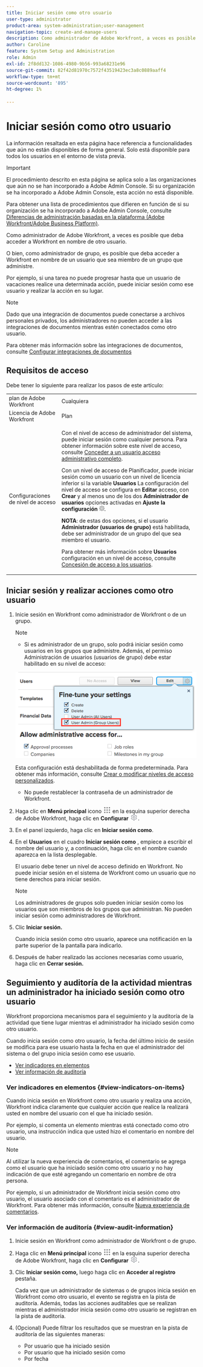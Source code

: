 ```yaml
---
title: Iniciar sesión como otro usuario
user-type: administrator
product-area: system-administration;user-management
navigation-topic: create-and-manage-users
description: Como administrador de Adobe Workfront, a veces es posible que deba acceder a Workfront en nombre de otro usuario.
author: Caroline
feature: System Setup and Administration
role: Admin
exl-id: 2f8dd132-1086-4980-9b56-993a68231e96
source-git-commit: 82f42d81970c7572f43519423ec3a8c0889aaff4
workflow-type: tm+mt
source-wordcount: '895'
ht-degree: 1%

---
```


# Iniciar sesión como otro usuario


<span class="preview">La información resaltada en esta página hace referencia a funcionalidades que aún no están disponibles de forma general. Solo está disponible para todos los usuarios en el entorno de vista previa.</span>
<!--
**DON'T DELETE, DRAFT OR HIDE THIS ARTICLE. IT IS LINKED TO THE PRODUCT, THROUGH THE CONTEXT SENSITIVE HELP LINKS. Also linked to other articles: Creating and Managing Groups, etc.</p>
-->

>[!IMPORTANT]
>
>El procedimiento descrito en esta página se aplica solo a las organizaciones que aún no se han incorporado a Adobe Admin Console. Si su organización se ha incorporado a Adobe Admin Console, esta acción no está disponible.
>
>Para obtener una lista de procedimientos que difieren en función de si su organización se ha incorporado a Adobe Admin Console, consulte [Diferencias de administración basadas en la plataforma (Adobe Workfront/Adobe Business Platform)](../../../administration-and-setup/get-started-wf-administration/actions-in-admin-console.md).

Como administrador de Adobe Workfront, a veces es posible que deba acceder a Workfront en nombre de otro usuario.

O bien, como administrador de grupo, es posible que deba acceder a Workfront en nombre de un usuario que sea miembro de un grupo que administre.

Por ejemplo, si una tarea no puede progresar hasta que un usuario de vacaciones realice una determinada acción, puede iniciar sesión como ese usuario y realizar la acción en su lugar.

<!--
<note type="note">
Some users, such as executives, need to be able to control which administrators can log in to their accounts, and for how long. Working with your organization, Workfront configures settings that allow this control for these users. When a Workfront administrator or group administrator (associated with one of the user's groups) tries to log in as one of these users, an on-screen message prompts the administrator to contact the user for access. From the user profile area, the user can then grant access to the administrator and specify an expiration time for it. For more information on how the user does this, see
<a href="../../../workfront-basics/manage-your-account-and-profile/configuring-your-user-profile/configure-my-settings.md#access" class="MCXref xref">Access</a> in
<a href="../../../workfront-basics/manage-your-account-and-profile/configuring-your-user-profile/configure-my-settings.md" class="MCXref xref">Configure My Settings</a>.
<span class="PinkDraftNote">[Add a note about this being only for the Enterprise package if they decide to do it that way]</span>
</note>
-->

>[!NOTE]
>
>Dado que una integración de documentos puede conectarse a archivos personales privados, los administradores no pueden acceder a las integraciones de documentos mientras estén conectados como otro usuario.
>
>Para obtener más información sobre las integraciones de documentos, consulte [Configurar integraciones de documentos](../../../administration-and-setup/configure-integrations/configure-document-integrations.md)

## Requisitos de acceso

Debe tener lo siguiente para realizar los pasos de este artículo:

<table style="table-layout:auto"> 
 <col> 
 <col> 
 <tbody> 
  <tr> 
   <td role="rowheader">plan de Adobe Workfront</td> 
   <td>Cualquiera</td> 
  </tr> 
  <tr> 
   <td role="rowheader">Licencia de Adobe Workfront</td> 
   <td>Plan</td> 
  </tr> 
  <tr> 
   <td role="rowheader">Configuraciones de nivel de acceso</td> 
   <td> <p>Con el nivel de acceso de administrador del sistema, puede iniciar sesión como cualquier persona. Para obtener información sobre este nivel de acceso, consulte <a href="../../../administration-and-setup/add-users/configure-and-grant-access/grant-a-user-full-administrative-access.md" class="MCXref xref">Conceder a un usuario acceso administrativo completo</a>. </p> <p>Con un nivel de acceso de Planificador, puede iniciar sesión como un usuario con un nivel de licencia inferior si la variable <b>Usuarios</b> La configuración del nivel de acceso se configura en <b>Editar</b> acceso, con <b>Crear</b> y al menos uno de los dos <b>Administrador de usuarios</b> opciones activadas en <b>Ajuste la configuración</b> <img src="assets/gear-icon-in-access-levels.png">. </p> 
   <p><b>NOTA</b>: de estas dos opciones, si el usuario <b>Administrador (usuarios de grupo)</b> está habilitada, debe ser administrador de un grupo del que sea miembro el usuario.</p> 
   <p>Para obtener más información sobre <b>Usuarios</b> configuración en un nivel de acceso, consulte <a href="../../../administration-and-setup/add-users/configure-and-grant-access/grant-access-other-users.md" class="MCXref xref">Concesión de acceso a los usuarios</a>.</p> </td> 
  </tr> 
 </tbody> 
</table>

## Iniciar sesión y realizar acciones como otro usuario

1. Inicie sesión en Workfront como administrador de Workfront o de un grupo.

   >[!NOTE]
   >
   >* Si es administrador de un grupo, solo podrá iniciar sesión como usuarios en los grupos que administre. Además, el permiso Administración de usuarios (usuarios de grupo) debe estar habilitado en su nivel de acceso:
   >   
   >  ![](assets/group-admin-user.png)
   >   
   >  Esta configuración está deshabilitada de forma predeterminada. Para obtener más información, consulte [Crear o modificar niveles de acceso personalizados](../../../administration-and-setup/add-users/configure-and-grant-access/create-modify-access-levels.md).
   >   
   >* No puede restablecer la contraseña de un administrador de Workfront.

1. Haga clic en **Menú principal** icono ![](assets/main-menu-icon.png) en la esquina superior derecha de Adobe Workfront, haga clic en **Configurar** ![](assets/gear-icon-settings.png).

1. En el panel izquierdo, haga clic en **Iniciar sesión como**.

1. En el **Usuarios** en el cuadro **Iniciar sesión como** , empiece a escribir el nombre del usuario y, a continuación, haga clic en el nombre cuando aparezca en la lista desplegable.

   El usuario debe tener un nivel de acceso definido en Workfront. No puede iniciar sesión en el sistema de Workfront como un usuario que no tiene derechos para iniciar sesión.

   >[!NOTE]
   >
   >Los administradores de grupos solo pueden iniciar sesión como los usuarios que son miembros de los grupos que administran. No pueden iniciar sesión como administradores de Workfront.

1. Clic **Iniciar sesión.**

   <!--
   <p data-mc-conditions="QuicksilverOrClassic.Draft mode">Might come in a future story:</p>
   -->

   <!--
   <p data-mc-conditions="QuicksilverOrClassic.Draft mode">click an Access period and then click Request to ask the user for access to log as him or her for the specified period of time. Continue these steps after the user grants access. Specify somewhere here that this is only for the Enterprise package if they decide on that</p>
   -->

   <!--
   <p data-mc-conditions="QuicksilverOrClassic.Draft mode">Or </p>
   -->

   <!--
   <p data-mc-conditions="QuicksilverOrClassic.Draft mode">If a prompt appears indicating that the user has restricted access to their account, contact the user to request access.</p>
   -->

   <!--
   <p data-mc-conditions="QuicksilverOrClassic.Draft mode">The user can then can grant you "Log in as" access in their user profile. They can also specify an expiration date and time for the access period. </p>
   -->

   <!--
   This triggers an email to let you know that you have access to log in as the user, depending on how your event notifications are enabled. For more information, see <a href="../../../workfront-basics/using-notifications/event-notifications.md" class="MCXref xref">Event notifications</a>.
   </div>
   -->

   Cuando inicia sesión como otro usuario, aparece una notificación en la parte superior de la pantalla para indicarlo.

1. Después de haber realizado las acciones necesarias como usuario, haga clic en **Cerrar sesión.**

## Seguimiento y auditoría de la actividad mientras un administrador ha iniciado sesión como otro usuario

Workfront proporciona mecanismos para el seguimiento y la auditoría de la actividad que tiene lugar mientras el administrador ha iniciado sesión como otro usuario.

Cuando inicia sesión como otro usuario, la fecha del último inicio de sesión se modifica para ese usuario hasta la fecha en que el administrador del sistema o del grupo inicia sesión como ese usuario.

* [Ver indicadores en elementos](#view-indicators-on-items)
* [Ver información de auditoría](#view-audit-information)

### Ver indicadores en elementos {#view-indicators-on-items}

Cuando inicia sesión en Workfront como otro usuario y realiza una acción, Workfront indica claramente que cualquier acción que realice la realizará usted en nombre del usuario con el que ha iniciado sesión.

Por ejemplo, si comenta un elemento mientras está conectado como otro usuario, una instrucción indica que usted hizo el comentario en nombre del usuario.

>[!NOTE]
>
><span class="preview">Al utilizar la nueva experiencia de comentarios, el comentario se agrega como el usuario que ha iniciado sesión como otro usuario y no hay indicación de que esté agregando un comentario en nombre de otra persona.
>
>Por ejemplo, si un administrador de Workfront inicia sesión como otro usuario, el usuario asociado con el comentario es el administrador de Workfront. Para obtener más información, consulte [Nueva experiencia de comentarios](../../../product-announcements/betas/new-commenting-experience-beta/unified-commenting-experience.md). </span>


### Ver información de auditoría {#view-audit-information}

1. Inicie sesión en Workfront como administrador de Workfront o de grupo.
1. Haga clic en **Menú principal** icono ![](assets/main-menu-icon.png) en la esquina superior derecha de Adobe Workfront, haga clic en **Configurar** ![](assets/gear-icon-settings.png).

1. Clic **Iniciar sesión como,** luego haga clic en **Acceder al registro** pestaña.

   Cada vez que un administrador de sistemas o de grupos inicia sesión en Workfront como otro usuario, el evento se registra en la pista de auditoría. Además, todas las acciones auditables que se realizan mientras el administrador inicia sesión como otro usuario se registran en la pista de auditoría.

1. (Opcional) Puede filtrar los resultados que se muestran en la pista de auditoría de las siguientes maneras:

   * Por usuario que ha iniciado sesión
   * Por usuario que ha iniciado sesión como
   * Por fecha
